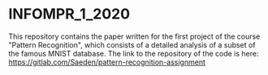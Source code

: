 # INFOMPR_1_2020

This repository contains the paper written for the first project of the course "Pattern Recognition", which consists of a detailed analysis of a subset of the famous MNIST database.
The link to the repository of the code is here: https://gitlab.com/Saeden/pattern-recognition-assignment
